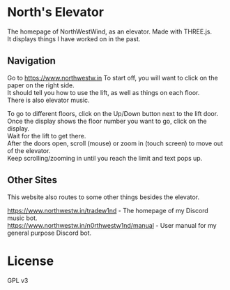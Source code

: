 # North's Elevator
The homepage of NorthWestWind, as an elevator. Made with THREE.js.  
It displays things I have worked on in the past.

## Navigation
Go to https://www.northwestw.in
To start off, you will want to click on the paper on the right side.  
It should tell you how to use the lift, as well as things on each floor.  
There is also elevator music.

To go to different floors, click on the Up/Down button next to the lift door.  
Once the display shows the floor number you want to go, click on the display.  
Wait for the lift to get there.  
After the doors open, scroll (mouse) or zoom in (touch screen) to move out of the elevator.  
Keep scrolling/zooming in until you reach the limit and text pops up.

## Other Sites
This website also routes to some other things besides the elevator.

https://www.northwestw.in/tradew1nd - The homepage of my Discord music bot.  
https://www.northwestw.in/n0rthwestw1nd/manual - User manual for my general purpose Discord bot.

# License
GPL v3

